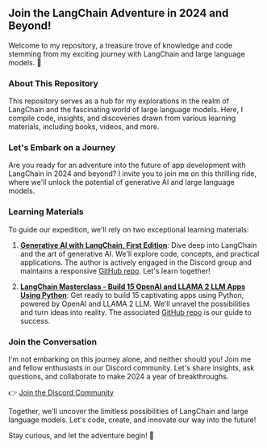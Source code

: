 ## Join the LangChain Adventure in 2024 and Beyond!

Welcome to my repository, a treasure trove of knowledge and code stemming from my exciting journey with LangChain and large language models. 🚀

### About This Repository

This repository serves as a hub for my explorations in the realm of LangChain and the fascinating world of large language models. Here, I compile code, insights, and discoveries drawn from various learning materials, including books, videos, and more.

### Let's Embark on a Journey

Are you ready for an adventure into the future of app development with LangChain in 2024 and beyond? I invite you to join me on this thrilling ride, where we'll unlock the potential of generative AI and large language models.

### Learning Materials

To guide our expedition, we'll rely on two exceptional learning materials:

1. **[Generative AI with LangChain, First Edition](https://learning.oreilly.com/library/view/generative-ai-with/9781835083468/)**: Dive deep into LangChain and the art of generative AI. We'll explore code, concepts, and practical applications. The author is actively engaged in the Discord group and maintains a responsive [GitHub repo](https://github.com/benman1/generative_ai_with_langchain). Let's learn together!

2. **[LangChain Masterclass - Build 15 OpenAI and LLAMA 2 LLM Apps Using Python](https://learning.oreilly.com/course/langchain-masterclass/9781835464427/)**: Get ready to build 15 captivating apps using Python, powered by OpenAI and LLAMA 2 LLM. We'll unravel the possibilities and turn ideas into reality. The associated [GitHub repo](https://github.com/PacktPublishing/LangChain-MasterClass---Build-15-OpenAI-and-LLAMA-2-LLM-Apps-using-Python) is our guide to success.

### Join the Conversation

I'm not embarking on this journey alone, and neither should you! Join me and fellow enthusiasts in our Discord community. Let's share insights, ask questions, and collaborate to make 2024 a year of breakthroughs.

👉 [Join the Discord Community](https://discord.gg/3SkasWpryg)

Together, we'll uncover the limitless possibilities of LangChain and large language models. Let's code, create, and innovate our way into the future!

Stay curious, and let the adventure begin! 🌟
